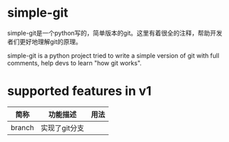 # simple-git
simple-git是一个python写的，简单版本的git。这里有着很全的注释，帮助开发者们更好地理解git的原理。

simple-git is a python project tried to write a simple version of git with full comments, help devs to learn "how git works".

# supported features in v1
|简称|功能描述|用法|
|-|-|-|
|branch|实现了git分支||